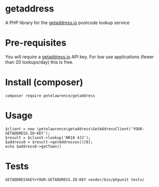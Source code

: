 # getaddress
A PHP library for the [getaddress.io](http://getaddress.io) postcode lookup service

# Pre-requisites
You will require a [getaddress.io](http://getaddress.io) API key.  For low use applications (fewer than 20 lookups/day) this is free.

# Install (composer)
    composer require petelawrence/getaddress

# Usage
    $client = new \petelawrence\getaddress\GetAddressClient('YOUR-GETADDRESS.IO-KEY');
    $result = $client->lookup('NR10 4JJ');
    $address0 = $result->getAddresses()[0];
    echo $address0->getTown()

# Tests
    GETADDRESSKEY=YOUR-GETADDRESS.IO-KEY vendor/bin/phpunit tests/

